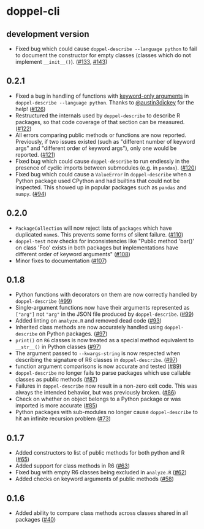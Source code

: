 # doppel-cli

## development version

* Fixed bug which could cause `doppel-describe --language python` to fail to document the constructor for empty classes (classes which do not implement `__init__()`). ([#133](https://github.com/jameslamb/doppel-cli/pull/133), [#143](https://github.com/jameslamb/doppel-cli/pull/143))

## 0.2.1

* Fixed a bug in handling of functions with [keyword-only arguments]() in `doppel-describe --language python`. Thanks to [@austin3dickey](https://github.com/austin3dickey) for the help! ([#126](https://github.com/jameslamb/doppel-cli/pull/126))
* Restructured the internals used by `doppel-describe` to describe R packages, so that code coverage of that section can be measured. ([#122](https://github.com/jameslamb/doppel-cli/pull/122))
* All errors comparing public methods or functions are now reported. Previously, if two issues existed (such as "different number of keyword args" and "different order of keyword args"), only one would be reported. ([#121](https://github.com/jameslamb/doppel-cli/pull/121))
* Fixed bug which could cause `doppel-describe` to run endlessly in the presence of cyclic imports between submodules (e.g. in `pandas`). ([#120](https://github.com/jameslamb/doppel-cli/pull/120))
* Fixed bug which could cause a `ValueError` in `doppel-describe` when a Python package used CPython and had builtins that could not be inspected. This showed up in popular packages such as `pandas` and `numpy`. ([#94](https://github.com/jameslamb/doppel-cli/pull/94))

## 0.2.0

* `PackageCollection` will now reject lists of `packages` which have duplicated `name`s. This prevents some forms of silent failure. ([#110](https://github.com/jameslamb/doppel-cli/pull/110))
* `doppel-test` now checks for inconsistencies like "Public method 'bar()' on class 'Foo' exists in both packages but implementations have different order of keyword arguments" ([#108](https://github.com/jameslamb/doppel-cli/pull/108))
* Minor fixes to documentation ([#107](https://github.com/jameslamb/doppel-cli/pull/107))

## 0.1.8

* Python functions with decorators on them are now correctly handled by `doppel-describe` ([#99](https://github.com/jameslamb/doppel-cli/pull/99))
* Single-argument functions now have their arguments represented as `["arg"]` not `"arg"` in the JSON file produced by `doppel-describe`. ([#99](https://github.com/jameslamb/doppel-cli/pull/99))
* Added linting on `analyze.R` and removed dead code ([#93](https://github.com/jameslamb/doppel-cli/pull/93))
* Inherited class methods are now accurately handled using `doppel-describe` on Python packages. ([#97](https://github.com/jameslamb/doppel-cli/pull/97))
* `print()` on `R6` classes is now treated as a special method equivalent to `__str__()` in Python classes ([#97](https://github.com/jameslamb/doppel-cli/pull/97))
* The argument passed to `--kwargs-string` is now respected when describing the signature of R6 classes in `doppel-describe`. ([#97](https://github.com/jameslamb/doppel-cli/pull/97))
* function argument comparisons is now accurate and tested ([#89](https://github.com/jameslamb/doppel-cli/pull/89))
* `doppel-describe` no longer fails to parse packages which use callable classes as public methods ([#87](https://github.com/jameslamb/doppel-cli/pull/87))
* Failures in `doppel-describe` now result in a non-zero exit code. This was always the intended behavior, but was previously broken. ([#86](https://github.com/jameslamb/doppel-cli/pull/86))
* Check on whether on object belongs to a Python package or was imported is more accurate ([#85](https://github.com/jameslamb/doppel-cli/pull/85))
* Python packages with sub-modules no longer cause `doppel-describe` to hit an infinite recursion problem ([#73](https://github.com/jameslamb/doppel-cli/pull/73))

## 0.1.7

* Added constructors to list of public methods for both python and R ([#65](https://github.com/jameslamb/doppel-cli/pull/65))
* Added support for class methods in R6 ([#63](https://github.com/jameslamb/doppel-cli/pull/63))
* Fixed bug with empty R6 classes being excluded in `analyze.R` ([#62](https://github.com/jameslamb/doppel-cli/pull/62))
* Added checks on keyword arguments of public methods ([#58](https://github.com/jameslamb/doppel-cli/pull/58))

## 0.1.6

* Added ability to compare class methods across classes shared in all packages ([#40](https://github.com/jameslamb/doppel-cli/pull/40))
